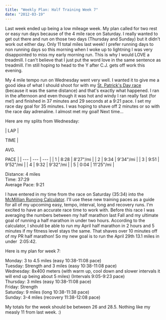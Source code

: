 ```yaml
---
title: "Weekly Plan: Half Training Week 7"
date: "2012-03-19"
---
```


Last week ended up being a low mileage week. My plan called for two rest or easy run days because of the 4 mile race on Saturday. I really wanted to get out there and run on those two days (Thursday and Sunday) but it didn't work out either day. Only 11 total miles last week! I prefer running days to non running days so this morning when I woke up to lightning I was very disappointed to miss my early morning run. This is why I would LOVE a treadmill. I can't believe that I just put the word love in the same sentence as treadmill. I'm still hoping to head to the Y after C.J. gets off work this evening.  
  
  
My 4 mile tempo run on Wednesday went very well. I wanted it to give me a good idea of what I should shoot for with my [St. Patrick's Day race](http://healthymomontherun.blogspot.com/2012_03_01_archive.html#6051035570580026733) (because it was the same distance) and that's exactly what happened. I ran in the afternoon and even though it was hot and windy I ran really fast (for me!) and finished in 37 minutes and 29 seconds at a 9:21 pace. I set my race day goal for 35 minutes. I was hoping to shave off 2 minutes or so with the race day adrenaline. I almost met my goal! Next time...  
  
  
Here are my splits from Wednesday:  
  

| 
LAP | 

TIME | 

AVG.

PACE |
| --- | --- | --- |
| 1 | 8:28 | 8'27"/mi |
| 2 | 9:34 | 9'34"/mi |
| 3 | 9:51 | 9'52"/mi |
| 4 | 9:32 | 9'32"/mi |
| 5 | 0:04 | 11'25"/mi |

  
  
Distance: 4 miles  
Time: 37:29  
Average Pace: 9:21  
  
  
I have entered in my time from the race on Saturday (35:34) into the [McMillian Running Calculator](http://mcmillanrunning.com/calculator). I'll use these new training paces as a guide for all of my upcoming easy, tempo, interval, long and recovery runs. I'm excited to have an accurate race time to work with. Before this race I was averaging the numbers between my half marathon last Fall and my ultimate goal of running a half marathon in under two hours. According to the calculator, I should be able to run my April half marathon in 2 hours and 5 minutes if my fitness level stays the same. That shaves over 10 minutes off of my PR half marathon! So my new goal is to run the April 29th 13.1 miles in under  2:05:42. 
  
  
Here is my plan for week 7:  
  
  
Monday: 3 to 4.5 miles (easy 10:38-11:08 pace)  
Tuesday: Strength and 3 miles (easy 10:38-11:08 pace)  
Wednesday: 8x400 meters (with warm up, cool down and slower intervals it will end up being about 5 miles) (Intervals 9:05-9:23 pace)  
Thursday: 3 miles (easy 10:38-11:08 pace)  
Friday: Strength  
Saturday: 9 miles (long 10:38-11:38 pace)  
Sunday: 3-4 miles (recovery 11:38-12:08 pace)  
  
  
My totals for the week should be between 26 and 28.5. Nothing like my measly 11 from last week. :)

